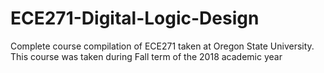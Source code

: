 # ECE271-Digital-Logic-Design
Complete course compilation of ECE271 taken at Oregon State University. This course was taken during Fall term of the 2018 academic year 
